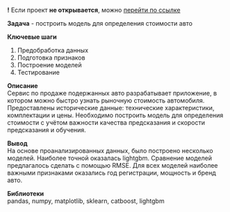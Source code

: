 **!** Если проект **не открывается**, можно [перейти по ссылке](https://nbviewer.jupyter.org/github/aazaozerskaia/YaPraktikum/blob/main/auto%20pricing/%D1%86%D0%B5%D0%BD%D0%BE%D0%BE%D0%B1%D1%80%D0%B0%D0%B7%D0%BE%D0%B2%D0%B0%D0%BD%D0%B8%D0%B5%20%D0%B0%D0%B2%D1%82%D0%BE.ipynb)


**Задача** - построить модель для определения стоимости авто

**Ключевые шаги**  
1. Предобработка данных
2. Подготовка признаков
3. Построение моделей
4. Тестирование

**Описание**  
Сервис по продаже подержанных авто разрабатывает приложение, в котором можно быстро узнать рыночную стоимость автомобиля. Предоставлены исторические данные: технические характеристики, комплектации и цены. Необходимо построить модель для определения стоимости с учётом важности качества предсказания и скорости предсказания и обучения.

**Вывод**  
На основе проанализированных данных, было построено несколько моделей. Наиболее точной оказалась lightgbm. Сравнение моделей предлагалось сделать с помощью RMSE. Для всех моделей наиболее важными признаками оказались год регистрации, мощность и бренд авто.


**Библиотеки**  
pandas, numpy, matplotlib, sklearn, catboost, lightgbm




